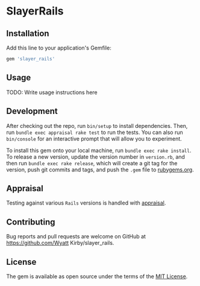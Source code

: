 # SlayerRails

## Installation

Add this line to your application's Gemfile:

```ruby
gem 'slayer_rails'
```

## Usage

TODO: Write usage instructions here

## Development

After checking out the repo, run `bin/setup` to install dependencies. Then, run `bundle exec appraisal rake test` to run the tests. You can also run `bin/console` for an interactive prompt that will allow you to experiment.

To install this gem onto your local machine, run `bundle exec rake install`. To release a new version, update the version number in `version.rb`, and then run `bundle exec rake release`, which will create a git tag for the version, push git commits and tags, and push the `.gem` file to [rubygems.org](https://rubygems.org).

## Appraisal

Testing against various `Rails` versions is handled with [appraisal](https://github.com/thoughtbot/appraisal).

## Contributing

Bug reports and pull requests are welcome on GitHub at https://github.com/Wyatt Kirby/slayer_rails.

## License

The gem is available as open source under the terms of the [MIT License](http://opensource.org/licenses/MIT).
